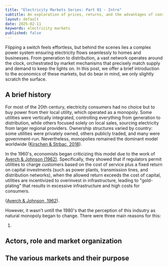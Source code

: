 ```yaml
---
title: "Electricity Markets Series: Part 01 - Intro"
subtitle: An exploration of prices, returns, and the advantages of considering logarithmic returns.
layout: default
date: 2025-02-11
keywords: electricity markets
published: false
---
```


Flipping a switch feels effortless, but behind the scenes lies a complex power system ensuring electricity flows seamlessly to homes and businesses. From generation to distribution, a vast network operates around the clock, orchestrated by market mechanisms that precisely match supply and demand to keep the lights on. In this post, we offer a brief introduction to the economics of these markets, but do bear in mind, we only slightly scratch the surface.

## A brief history
For most of the 20th century, electricity consumers had no choice but to buy power from their local utility, which operated as a monopoly. Some utilities were vertically integrated, controlling everything from generation to distribution, while others focused solely on local sales, sourcing electricity from larger regional providers. Ownership structures varied by country: some utilities were privately owned, others publicly traded, and many were government-run. Nevertheless, monopolies remained the dominant model worldwide ([Kirschen & Strbac, 2018](https://www.wiley.com/en-us/Fundamentals+of+Power+System+Economics%2C+2nd+Edition-p-9781119213253)).

In the 1960's, economists began criticizing this model due to the work of [Averch & Johnson (1962)](https://www.jstor.org/stable/1812181). Specifically, they showed that if regulators permit utilities to charge customers based on the cost of service plus a fixed return on capital investments (such as power plants, transmission lines, and distribution networks), when the allowed return exceeds the cost of capital, utilities are incentivized to overinvest in infrastructure, leading to "gold-plating" that results in excessive infrastructure and high costs for consumers.


 ([Averch & Johnson, 1962](https://www.jstor.org/stable/1812181)).

However, it wasn't untill the 1980's that the perception of this indsutry as natural monopoly began to change. There were three main reasons for this:

1. 



## Actors, role and market organization

## The various markets and their purpose
